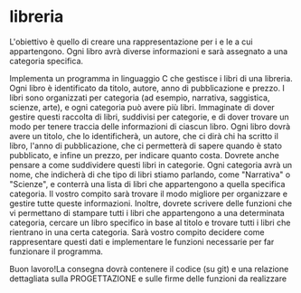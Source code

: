 # libreria

L'obiettivo è quello di creare una rappresentazione per i e le a cui appartengono. Ogni libro avrà diverse informazioni e sarà assegnato a una categoria specifica.

Implementa un programma in linguaggio C che gestisce i libri di una libreria. Ogni libro è identificato da titolo, autore, anno di pubblicazione e prezzo. I libri sono organizzati per categoria (ad esempio, narrativa, saggistica, scienze, arte), e ogni categoria può avere più libri.
Immaginate di dover gestire questi raccolta di libri, suddivisi per categorie, e di dover trovare un modo per tenere traccia delle informazioni di ciascun libro. Ogni libro dovrà avere un titolo, che lo identificherà, un autore, che ci dirà chi ha scritto il libro, l'anno di pubblicazione, che ci permetterà di sapere quando è stato pubblicato, e infine un prezzo, per indicare quanto costa.
Dovrete anche pensare a come suddividere questi libri in categorie. Ogni categoria avrà un nome, che indicherà di che tipo di libri stiamo parlando, come "Narrativa" o "Scienze", e conterrà una lista di libri che appartengono a quella specifica categoria.
Il vostro compito sarà trovare il modo migliore per organizzare e gestire tutte queste informazioni. Inoltre, dovrete scrivere delle funzioni che vi permettano di stampare tutti i libri che appartengono a una determinata categoria, cercare un libro specifico in base al titolo e trovare tutti i libri che rientrano in una certa categoria.
Sarà vostro compito decidere come rappresentare questi dati e implementare le funzioni necessarie per far funzionare il programma.

Buon lavoro!La consegna dovrà contenere il codice (su git) e una relazione dettagliata sulla PROGETTAZIONE e sulle firme delle funzioni da realizzare
